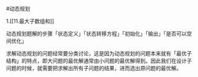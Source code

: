 #动态规划 

1.[[11.最大子数组和]]



动态规划题解的步骤「状态定义」「状态转移方程」「初始化」「输出」「是否可以空间优化」

求解动态规划的问题经常要分类讨论，这是因为动态规划的问题本来就有「最优子结构」的特点，即大问题的最优解通常由小问题的最优解得到。因此我们在设计子问题的时候，就需要把求解出所有子问题的结果，进而选出原问题的最优解。